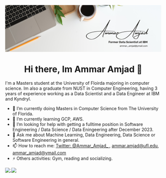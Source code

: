 

<img align="center" src="https://github.com/Ammar-Amjad/Ammar-Amjad/blob/main/Ammar%20Amjad.png">

<h1 style=text-align:center;>Hi there, Im Ammar Amjad 👋</h1>

I'm a Masters student at the University of Floirda majoring in computer science. Im also a graduate from NUST in Computer Engineering, having 3 years of experience working as a Data Scientist and a Data Engineer at IBM and Kyndryl.

- 🔭 I’m currently doing Masters in Computer Science from The University of Florida.
- 🌱 I’m currently learning GCP, AWS.
- 🤔 I’m looking for help with getting a fulltime position in Software Engineering / Data Science / Data Eningeering after December 2023.
- 💬 Ask me about Machine Learning, Data Engineering, Data Science or Software Engineering in general.
- 📫 How to reach me: [Twitter:  @Ammar_Amjad_ ](https://twitter.com/Ammar_Amjad_), [ammar.amjad@ufl.edu](ammar.amjad@ufl.edu), [ammar_amjad@ymail.com](ammar_amjad@ymail.com)
- ⚡ Others activities: Gym, reading and socializing.

<a href="https://github.com/Ammar-Amjad">
  <img align="center" src="https://github-readme-stats.vercel.app/api?username=Ammar-Amjad&theme=vue-dark&show_icons=true" />
</a>
<a href="https://github.com/Ammar-Amjad">
  <img align="center" src="https://github-readme-stats.vercel.app/api/top-langs/?username=Ammar-Amjad" />
</a>
 
